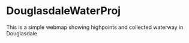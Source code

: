 # DouglasdaleWaterProj
This is a simple webmap showing highpoints and collected waterway in Douglasdale
